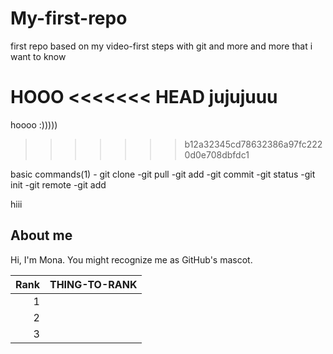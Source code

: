 # My-first-repo
first repo based on my video-first steps with git and more and more that i want to know

HOOO
<<<<<<< HEAD
jujujuuu
=======
hoooo :)))))
>>>>>>> b12a32345cd78632386a97fc2220d0e708dbfdc1





basic commands(1)
     - git clone
     -git pull
     -git add
     -git commit
     -git status
     -git init
     -git remote
     -git add



hiii

## About me

Hi, I'm Mona. You might recognize me as GitHub's mascot.


| Rank | THING-TO-RANK |
|-----:|---------------|
|     1|               |
|     2|               |
|     3|               |

